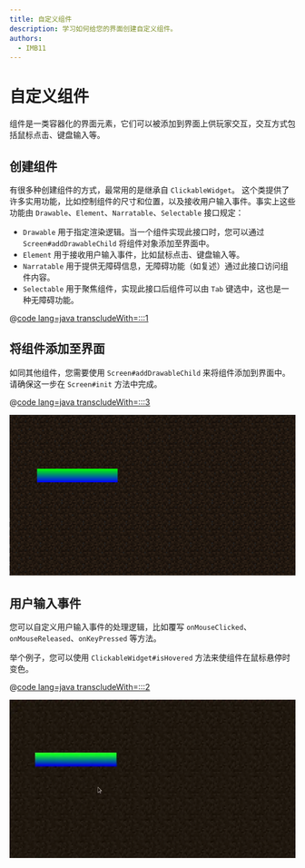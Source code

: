 ```yaml
---
title: 自定义组件
description: 学习如何给您的界面创建自定义组件。
authors:
  - IMB11
---
```


# 自定义组件

组件是一类容器化的界面元素，它们可以被添加到界面上供玩家交互，交互方式包括鼠标点击、键盘输入等。

## 创建组件

有很多种创建组件的方式，最常用的是继承自 `ClickableWidget`。 这个类提供了许多实用功能，比如控制组件的尺寸和位置，以及接收用户输入事件。事实上这些功能由 `Drawable`、`Element`、`Narratable`、`Selectable` 接口规定：

- `Drawable` 用于指定渲染逻辑。当一个组件实现此接口时，您可以通过 `Screen#addDrawableChild` 将组件对象添加至界面中。
- `Element` 用于接收用户输入事件，比如鼠标点击、键盘输入等。
- `Narratable` 用于提供无障碍信息，无障碍功能（如复述）通过此接口访问组件内容。
- `Selectable` 用于聚焦组件，实现此接口后组件可以由 `Tab` 键选中，这也是一种无障碍功能。

@[code lang=java transcludeWith=:::1](@/reference/latest/src/client/java/com/example/docs/rendering/screens/CustomWidget.java)

## 将组件添加至界面

如同其他组件，您需要使用 `Screen#addDrawableChild` 来将组件添加到界面中。 请确保这一步在 `Screen#init` 方法中完成。

@[code lang=java transcludeWith=:::3](@/reference/latest/src/client/java/com/example/docs/rendering/screens/CustomScreen.java)

![界面上的自定义组件](/assets/develop/rendering/gui/custom-widget-example.png)

## 用户输入事件

您可以自定义用户输入事件的处理逻辑，比如覆写 `onMouseClicked`、`onMouseReleased`、`onKeyPressed` 等方法。

举个例子，您可以使用 `ClickableWidget#isHovered` 方法来使组件在鼠标悬停时变色。

@[code lang=java transcludeWith=:::2](@/reference/latest/src/client/java/com/example/docs/rendering/screens/CustomWidget.java)

![鼠标悬停事件](/assets/develop/rendering/gui/custom-widget-events.webp)
